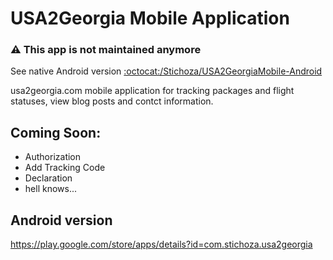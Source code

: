 # USA2Georgia Mobile Application

### :warning: This app is not maintained anymore

See native Android version [:octocat:/Stichoza/USA2GeorgiaMobile-Android](https://github.com/Stichoza/USA2GeorgiaMobile-Android)

usa2georgia.com mobile application for tracking packages and flight statuses, view blog posts and contct information.

## Coming Soon:
 - Authorization
 - Add Tracking Code
 - Declaration
 - hell knows...

## Android version

https://play.google.com/store/apps/details?id=com.stichoza.usa2georgia
